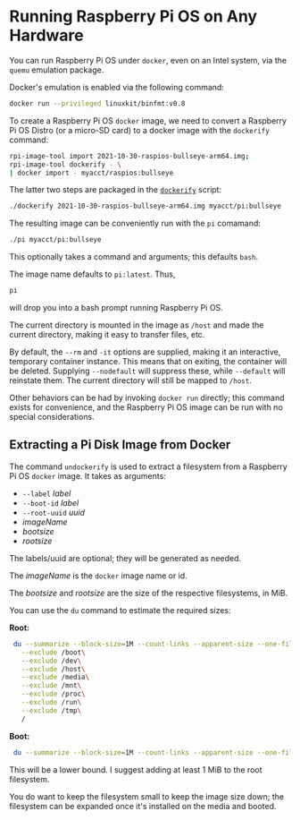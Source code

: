 # Running Raspberry Pi OS on Any Hardware

You can run Raspberry Pi OS under `docker`, even on an Intel system, via the `quemu` emulation package.

Docker's emulation is enabled via the following command:

```bash
docker run --privileged linuxkit/binfmt:v0.8
```

To create a Raspberry Pi OS `docker` image, we need to convert a Raspberry Pi OS Distro (or a micro-SD card)
to a docker image with the `dockerify` command:

```bash
rpi-image-tool import 2021-10-30-raspios-bullseye-arm64.img;
rpi-image-tool dockerify - \
| docker import - myacct/raspios:bullseye
```

The latter two steps are packaged in the [`dockerify`](dockerify) script:

```bash
./dockerify 2021-10-30-raspios-bullseye-arm64.img myacct/pi:bullseye
```

The resulting image can be conveniently run with the `pi` comamand:

```bash
./pi myacct/pi:bullseye
```

This optionally takes a command and arguments; this defaults `bash`.

The image name defaults to `pi:latest`. Thus,

```bash
pi
```

will drop you into a bash prompt running Raspberry Pi OS.

The current directory is mounted in the image as `/host` and made the current directory,
making it easy to transfer files, etc.

By default, the `--rm` and `-it` options are supplied, making it an interactive, temporary container instance.
This means that on exiting, the container will be deleted. Supplying `--nodefault` will suppress these, while `--default` will reinstate them. The current directory will still be mapped to `/host`.

Other behaviors can be had by invoking `docker run` directly; this command exists for
convenience, and the Raspberry Pi OS image can be run with no special considerations.

## Extracting a Pi Disk Image from Docker

The command `undockerify` is used to extract a filesystem from a Raspberry Pi OS `docker` image. It takes as arguments:

* `--label` *label*
* `--boot-id` *label*
* `--root-uuid` *uuid*
* *imageName*
* *bootsize*
* *rootsize*

The labels/uuid are optional; they will be generated as needed.

The *imageName* is the `docker` image name or id.

The *bootsize* and *rootsize* are the size of the respective filesystems, in MiB.

You can use the `du` command to estimate the required sizes:

**Root:**

```bash
 du --summarize --block-size=1M --count-links --apparent-size --one-file-system\
   --exclude /boot\
   --exclude /dev\
   --exclude /host\
   --exclude /media\
   --exclude /mnt\
   --exclude /proc\
   --exclude /run\
   --exclude /tmp\
   /
```

**Boot:**

```bash
 du --summarize --block-size=1M --count-links --apparent-size --one-file-system /boot
```

This will be a lower bound. I suggest adding at least 1 MiB to the root filesystem.

You do want to keep the filesystem small to keep the image size down; the filesystem
can be expanded once it's installed on the media and booted.
